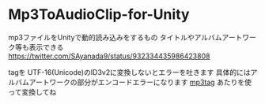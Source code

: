 # Mp3ToAudioClip-for-Unity

mp3ファイルをUnityで動的読み込みをするもの
タイトルやアルバムアートワーク等も表示できる
https://twitter.com/SAyanada9/status/932334435986423808


tagを UTF-16(Unicode)のID3v2に変換しないとエラーを吐きます
具体的にはアルバムアートワークの部分がエンコードエラーになります
[mp3tag](https://freesoft-100.com/review/mp3tag.php)
あたりを使って変換してね
